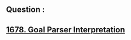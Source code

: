 ## Question : 
<h2> <a href="https://leetcode.com/problems/goal-parser-interpretation/">1678. Goal Parser Interpretation</a>
